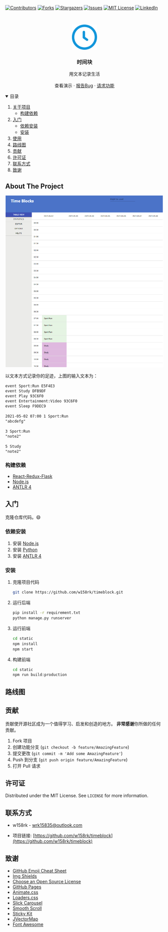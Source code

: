 <!-- This README is written with the guidance from https://github.com/othneildrew/Best-README-Template -->



<!-- PROJECT SHIELDS -->
<!--
*** I'm using markdown "reference style" links for readability.
*** Reference links are enclosed in brackets [ ] instead of parentheses ( ).
*** See the bottom of this document for the declaration of the reference variables
*** for contributors-url, forks-url, etc. This is an optional, concise syntax you may use.
*** https://www.markdownguide.org/basic-syntax/#reference-style-links
-->
[![Contributors][contributors-shield]][contributors-url]
[![Forks][forks-shield]][forks-url]
[![Stargazers][stars-shield]][stars-url]
[![Issues][issues-shield]][issues-url]
[![MIT License][license-shield]][license-url]
[![LinkedIn][linkedin-shield]][linkedin-url]



<!-- PROJECT LOGO -->
<br />
<p align="center">
  <a href="https://github.com/w158rk/timeblock">
    <img src="docs/images/logo.svg" alt="Logo" width="80" height="80">
  </a>

  <h3 align="center">时间块</h3>

  <p align="center">
    用文本记录生活
    <br />
    <!-- <a href="https://github.com/w158rk/timeblock"><strong>Explore the docs »</strong></a> -->
    <!-- <br /> -->
    <br />
    <a>查看演示</a>
    ·
    <a href="https://github.com/w158rk/timeblock/issues">报告Bug</a>
    ·
    <a href="https://github.com/w158rk/timeblock/issues">请求功能</a>
  </p>
</p>



<!-- TABLE OF CONTENTS -->
<details open="open">
  <summary>目录</summary>
  <ol>
    <li>
      <a href="#about-the-project">关于项目</a>
      <ul>
        <li><a href="#built-with">构建依赖</a></li>
      </ul>
    </li>
    <li>
      <a href="#getting-started">入门</a>
      <ul>
        <li><a href="#prerequisites">依赖安装</a></li>
        <li><a href="#installation">安装</a></li>
      </ul>
    </li>
    <li><a href="#usage">使用</a></li>
    <li><a href="#roadmap">路线图</a></li>
    <li><a href="#contributing">贡献</a></li>
    <li><a href="#license">许可证</a></li>
    <li><a href="#contact">联系方式</a></li>
    <li><a href="#acknowledgements">致谢</a></li>
  </ol>
</details>



<!-- ABOUT THE PROJECT -->
## About The Project

[![Product Name Screen Shot][product-screenshot]](#)

以文本方式记录你的足迹，上图的输入文本为：

```
event Sport:Run E5F4E3
event Study DFB9DF
event Play 93C6F0
event Entertainment:Video 93C6F0
event Sleep F9DEC9

2021-05-02 07:00 1 Sport:Run
"abcdefg"

3 Sport:Run
"note2"

5 Study
"note2"
```

### 构建依赖

* [React-Redux-Flask](https://github.com/dternyak/React-Redux-Flask)
* [Node.js](https://nodejs.org/)
* [ANTLR 4](https://www.antlr.org/)

<!-- GETTING STARTED -->
## 入门

克隆仓库代码。:smile:

### 依赖安装

1. 安装 [Node.js](https://nodejs.org/)
1. 安装 [Python](https://www.python.org/)
2. 安装 [ANTLR 4](https://www.antlr.org/)

### 安装

1. 克隆项目代码
   ```sh
   git clone https://github.com/w158rk/timeblock.git
   ```
2. 运行后端
   ```sh
   pip install -r requirement.txt
   python manage.py runserver
   ```
3. 运行前端
   ```sh
   cd static 
   npm install
   npm start
   ```

4. 构建前端
   ```sh
   cd static 
   npm run build:production
   ```


<!-- USAGE EXAMPLES -->
<!-- ## 使用

构建项目之后在`dist/`目录下运行http服务器，例如，可以使用`npx serve .`运行服务。 -->


<!-- ROADMAP -->
## 路线图

<!-- CONTRIBUTING -->
## 贡献

贡献使开源社区成为一个值得学习、启发和创造的地方。 **非常感谢**你所做的任何贡献。

1. Fork 项目
2. 创建功能分支 (`git checkout -b feature/AmazingFeature`)
3. 提交更改 (`git commit -m 'Add some AmazingFeature'`)
4. Push 到分支 (`git push origin feature/AmazingFeature`)
5. 打开 Pull 请求

<!-- LICENSE -->
## 许可证


Distributed under the MIT License. See `LICENSE` for more information.


<!-- CONTACT -->
## 联系方式

- w158rk - wrk15835@outlook.com

- 项目链接: [https://github.com/w158rk/timeblock](https://github.com/w158rk/timeblock)



<!-- ACKNOWLEDGEMENTS -->
## 致谢
* [GitHub Emoji Cheat Sheet](https://www.webpagefx.com/tools/emoji-cheat-sheet)
* [Img Shields](https://shields.io)
* [Choose an Open Source License](https://choosealicense.com)
* [GitHub Pages](https://pages.github.com)
* [Animate.css](https://daneden.github.io/animate.css)
* [Loaders.css](https://connoratherton.com/loaders)
* [Slick Carousel](https://kenwheeler.github.io/slick)
* [Smooth Scroll](https://github.com/cferdinandi/smooth-scroll)
* [Sticky Kit](http://leafo.net/sticky-kit)
* [JVectorMap](http://jvectormap.com)
* [Font Awesome](https://fontawesome.com)


<!-- MARKDOWN LINKS & IMAGES -->
<!-- https://www.markdownguide.org/basic-syntax/#reference-style-links -->
[contributors-shield]: https://img.shields.io/github/contributors/w158rk/timeblock.svg?style=for-the-badge
[contributors-url]: https://github.com/w158rk/timeblock/graphs/contributors
[forks-shield]: https://img.shields.io/github/forks/w158rk/timeblock.svg?style=for-the-badge
[forks-url]: https://github.com/w158rk/timeblock/network/members
[stars-shield]: https://img.shields.io/github/stars/w158rk/timeblock.svg?style=for-the-badge
[stars-url]: https://github.com/w158rk/timeblock/stargazers
[issues-shield]: https://img.shields.io/github/issues/w158rk/timeblock.svg?style=for-the-badge
[issues-url]: https://github.com/w158rk/timeblock/issues
[license-shield]: https://img.shields.io/github/license/w158rk/timeblock.svg?style=for-the-badge
[license-url]: https://github.com/w158rk/timeblock/blob/master/LICENSE.txt
[linkedin-shield]: https://img.shields.io/badge/-LinkedIn-black.svg?style=for-the-badge&logo=linkedin&colorB=555
[linkedin-url]: https://www.linkedin.com/in/ruikai-wang/
[product-screenshot]: docs/images/screenshot.png